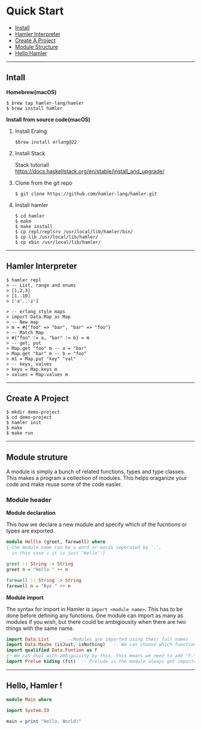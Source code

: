 # Quick Start

- [Install](#install)
- [Hamler Interpreter](#hamler-interpreter)
- [Create A Project](#create-a-project)
- [Module Structure](#module-structure)
- [Hello Hamler](#hello,-hamler-!)

---

## Intall

**Homebrew(macOS)**

```shell
$ brew tap hamler-lang/hamler
$ brew install hamler
```

**Install from source code(macOS)**

1. Install Eralng

   ```shell
   $brew install erlang@22
   ```

2. Install Stack

   Stack tutoriall https://docs.haskellstack.org/en/stable/install_and_upgrade/

3. Clone from the git repo

   ```shell
   $ git clone https://github.com/hamler-lang/hamler.git
   ```

4. Install hamler

   ```shell
   $ cd hamler
   $ make
   $ make install
   $ cp repl/replsrv /usr/local/lib/hamler/bin/
   $ cp lib /usr/local/lib/hamler/
   $ cp ebin /usr/local/lib/hamler/
   ```



---

## Hamler Interpreter

```shell
$ hamler repl
> -- List, range and enums
> [1,2,3]
> [1..10]
> ['a'..'z']

> -- erlang style maps
> import Data.Map as Map
> -- New map
> m = #{"foo" => "bar", "bar" => "foo"}
> -- Match Map
> #{"foo" := a, "bar" := b} = m
> -- get, put
> Map.get "foo" m -- a = "bar"
> Map.get "bar" m -- b = "foo"
> m1 = Map.put "key" "val"
> -- keys, values
> keys = Map.keys m
> values = Map.values m
```



---

## Create A Project

```shell
$ mkdir demo-project
$ cd demo-project
$ hamler init
$ make
$ make run
```



---

## Module struture

A module is simply a bunch of related functions, types and type classes. This makes a program a collection of modules. This helps oraganize your code and make reuse some of the code easier.

### Module header

**Module declaration**

This how we declare a new module and specify which of the fucntions or types are exported.

```haskell
module Helllo (greet, farewell) where
{-the module name can be a word or words seperated by '.',
  in this case i it is just "Hello"-}

greet :: String -> String
greet n = "Hello " ++ n

farewell :: String -> String
farewell n = "Bye " ++ n
```

**Module import**

The syntax for import in Hamler is `import <module name>`. This has to be done before defining any functions. One module can import as many as modules if you wish, but there could be ambigiousity when there are two things with the same name.

```haskell
import Data.List       --Modules are imported using their full names
import Data.Maybe (isJust, isNothing)   -- We can choose which functions to import
import qualified Data.Funtion as F     
{- We can deal with ambiguisity by this, this means we need to add "F." Before every functions we imported from Data.Function to specify that it is from Data.Function-}
import Prelue hiding (fst)  -- Prelude is the module always get imported, this way we can define our own fst
```



---

## Hello, Hamler !

```Haskell
module Main where

import System.IO

main = print "Hello, World!"
```
